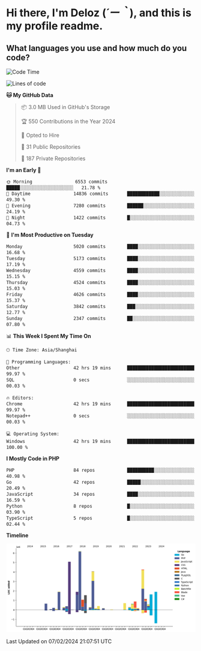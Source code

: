 # **Hi there, I'm Deloz (*´ー｀*), and this is my profile readme.**

## **What languages you use and how much do you code?**

<!--START_SECTION:waka-->
![Code Time](http://img.shields.io/badge/Code%20Time-3%2C316%20hrs%2016%20mins-blue)

![Lines of code](https://img.shields.io/badge/From%20Hello%20World%20I%27ve%20Written-36.6%20million%20lines%20of%20code-blue)

**🐱 My GitHub Data** 

> 📦 3.0 MB Used in GitHub's Storage 
 > 
> 🏆 550 Contributions in the Year 2024
 > 
> 💼 Opted to Hire
 > 
> 📜 31 Public Repositories 
 > 
> 🔑 187 Private Repositories 
 > 
**I'm an Early 🐤** 

```text
🌞 Morning                6553 commits        █████░░░░░░░░░░░░░░░░░░░░   21.78 % 
🌆 Daytime                14836 commits       ████████████░░░░░░░░░░░░░   49.30 % 
🌃 Evening                7280 commits        ██████░░░░░░░░░░░░░░░░░░░   24.19 % 
🌙 Night                  1422 commits        █░░░░░░░░░░░░░░░░░░░░░░░░   04.73 % 
```
📅 **I'm Most Productive on Tuesday** 

```text
Monday                   5020 commits        ████░░░░░░░░░░░░░░░░░░░░░   16.68 % 
Tuesday                  5173 commits        ████░░░░░░░░░░░░░░░░░░░░░   17.19 % 
Wednesday                4559 commits        ████░░░░░░░░░░░░░░░░░░░░░   15.15 % 
Thursday                 4524 commits        ████░░░░░░░░░░░░░░░░░░░░░   15.03 % 
Friday                   4626 commits        ████░░░░░░░░░░░░░░░░░░░░░   15.37 % 
Saturday                 3842 commits        ███░░░░░░░░░░░░░░░░░░░░░░   12.77 % 
Sunday                   2347 commits        ██░░░░░░░░░░░░░░░░░░░░░░░   07.80 % 
```


📊 **This Week I Spent My Time On** 

```text
🕑︎ Time Zone: Asia/Shanghai

💬 Programming Languages: 
Other                    42 hrs 19 mins      █████████████████████████   99.97 % 
SQL                      0 secs              ░░░░░░░░░░░░░░░░░░░░░░░░░   00.03 % 

🔥 Editors: 
Chrome                   42 hrs 19 mins      █████████████████████████   99.97 % 
Notepad++                0 secs              ░░░░░░░░░░░░░░░░░░░░░░░░░   00.03 % 

💻 Operating System: 
Windows                  42 hrs 19 mins      █████████████████████████   100.00 % 
```

**I Mostly Code in PHP** 

```text
PHP                      84 repos            ██████████░░░░░░░░░░░░░░░   40.98 % 
Go                       42 repos            █████░░░░░░░░░░░░░░░░░░░░   20.49 % 
JavaScript               34 repos            ████░░░░░░░░░░░░░░░░░░░░░   16.59 % 
Python                   8 repos             █░░░░░░░░░░░░░░░░░░░░░░░░   03.90 % 
TypeScript               5 repos             █░░░░░░░░░░░░░░░░░░░░░░░░   02.44 % 
```



**Timeline**

![Lines of Code chart](https://raw.githubusercontent.com/deloz/deloz/main/assets/bar_graph.png)


 Last Updated on 07/02/2024 21:07:51 UTC
<!--END_SECTION:waka-->
